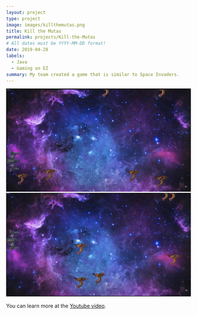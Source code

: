 ```yaml
---
layout: project
type: project
image: images/killthemutas.png
title: Kill the Mutas
permalink: projects/Kill-the-Mutas
# All dates must be YYYY-MM-DD format!
date: 2019-04-28
labels:
  - Java
  - Gaming on EZ
summary: My team created a game that is similar to Space Invaders.
---
```


<div class="ui small rounded images">
  <img class="ui image" src="../images/Project3.png">
  <img class="ui image" src="../images/killthemutas.png">
</div>



You can learn more at the [Youtube video](https://www.youtube.com/watch?v=WgVMzIvhTlM&feature=youtu.be).



